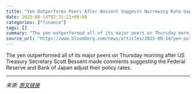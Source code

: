 ```yaml
---
title: "Yen Outperforms Peers After Bessent Suggests Narrowing Rate Gap"
date: 2025-08-14T02:31:21+08:00
categories: ["finance"]
tags: []
summary: "The yen outperformed all of its major peers on Thursday morning after US Treasury Secretary Scott Bessent made comments suggesting the Federal Reserve and Bank of Japan adjust their policy rates."
source_url: "https://www.bloomberg.com/news/articles/2025-08-14/yen-outperforms-peers-after-bessent-suggests-narrowing-rate-gap"
---
```


The yen outperformed all of its major peers on Thursday morning after US Treasury Secretary Scott Bessent made comments suggesting the Federal Reserve and Bank of Japan adjust their policy rates.

---

*来源: [原文链接](https://www.bloomberg.com/news/articles/2025-08-14/yen-outperforms-peers-after-bessent-suggests-narrowing-rate-gap)*
